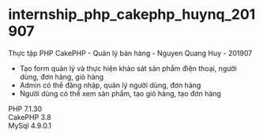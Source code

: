 # internship_php_cakephp_huynq_201907
Thực tập PHP CakePHP - Quản lý bán hàng - Nguyen Quang Huy - 201907

 - Tạo form quản lý và thực hiện khảo sát sản phẩm điện thoại, người dùng, đơn hàng, giỏ hàng
 - Admin có thể đăng nhập, quản lý người dùng, đơn hàng
 - Người dùng có thể xem sản phẩm, tạo giỏ hàng, tạo đơn hàng

PHP 7.1.30<br />
CakePHP 3.8<br />
MySql 4.9.0.1